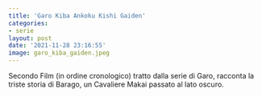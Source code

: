 ```yaml
---
title: 'Garo Kiba Ankoku Kishi Gaiden'
categories:
- serie
layout: post
date: '2021-11-28 23:16:55'
image: garo_kiba_gaiden.jpeg
---
```


Secondo Film (in ordine cronologico) tratto dalla serie di Garo, racconta la triste storia di Barago, un Cavaliere Makai passato al lato oscuro.

